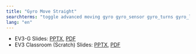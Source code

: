 ```yaml
---
title: "Gyro Move Straight"
searchterms: "toggle advanced moving gyro gyro_sensor gyro_turns gyro_lag gyro_drit angle gyro_move_straight"
lang: "en"
---
```

 <ul>
 <li class="ng-binding">EV3-G Slides:
 <a href="ProgrammingLessons/advanced/GyroMoveStraight.pptx">PPTX</a>,
 <a href="ProgrammingLessons/advanced/GyroMoveStraight.pdf">PDF</a>
 </li>
 <li class="ng-binding">EV3 Classroom (Scratch) Slides:
 <a href="ProgrammingLessons/advanced/scratch-GyroMoveStraight.pptx">PPTX</a>,
 <a href="ProgrammingLessons/advanced/scratch-GyroMoveStraight.pdf">PDF</a>
 </li>
 </ul>
